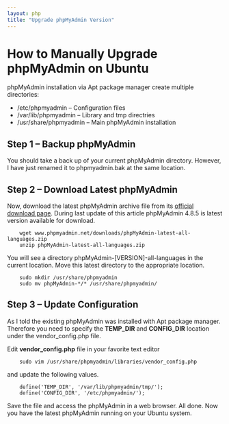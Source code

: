 ```yaml
---
layout: php
title: "Upgrade phpMyAdmin Version"
---
```


# How to Manually Upgrade phpMyAdmin on Ubuntu

phpMyAdmin installation via Apt package manager create multiple directories:

- /etc/phpmyadmin – Configuration files
- /var/lib/phpmyadmin – Library and tmp directries
- /usr/share/phpmyadmin – Main phpMyAdmin installation

## Step 1 – Backup phpMyAdmin

You should take a back up of your current phpMyAdmin directory. However, I have just renamed it to phpmyadmin.bak at the same location.

## Step 2 – Download Latest phpMyAdmin

Now, download the latest phpMyAdmin archive file from its [official download page](https://www.phpmyadmin.net/downloads/). During last update of this article phpMyAdmin 4.8.5 is latest version available for download.

```
    wget www.phpmyadmin.net/downloads/phpMyAdmin-latest-all-languages.zip
    unzip phpMyAdmin-latest-all-languages.zip
```

You will see a directory phpMyAdmin-[VERSION]-all-languages in the current location. Move this latest directory to the appropriate location.

```
    sudo mkdir /usr/share/phpmyadmin
    sudo mv phpMyAdmin-*/* /usr/share/phpmyadmin/
```

## Step 3 – Update Configuration

As I told the existing phpMyAdmin was installed with Apt package manager. Therefore you need to specify the **TEMP_DIR** and **CONFIG_DIR** location under the vendor_config.php file.

Edit **vendor_config.php** file in your favorite text editor

```
    sudo vim /usr/share/phpmyadmin/libraries/vendor_config.php
```

and update the following values.

```
    define('TEMP_DIR', '/var/lib/phpmyadmin/tmp/');
    define('CONFIG_DIR', '/etc/phpmyadmin/');
```

Save the file and access the phpMyAdmin in a web browser.
All done. Now you have the latest phpMyAdmin running on your Ubuntu system.
